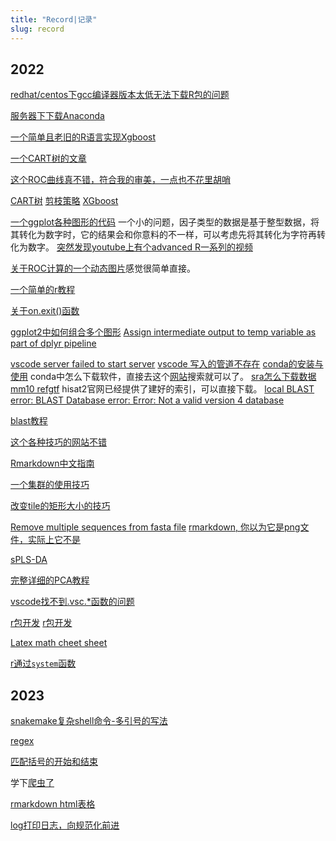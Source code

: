 ```yaml
---
title: "Record|记录"
slug: record
---
```

## 2022

[redhat/centos下gcc编译器版本太低无法下载R包的问题](https://shixiangwang.github.io/blog/use-new-gcc-on-centos-for-r/)

[服务器下下载Anaconda](https://developpaper.com/how-to-install-anaconda-on-a-linux-server-super-detailed/)

[一个简单且老旧的R语言实现Xgboost](https://www.hackerearth.com/practice/machine-learning/machine-learning-algorithms/beginners-tutorial-on-xgboost-parameter-tuning-r/tutorial/)

[一个CART树的文章](https://cloud.tencent.com/developer/article/1813348)

[这个ROC曲线真不错，符合我的审美，一点也不花里胡哨](https://cran.r-project.org/web/packages/plotROC/vignettes/examples.html)

[CART树](https://zhuanlan.zhihu.com/p/139523931)
[剪枝策略](https://zhuanlan.zhihu.com/p/93936294)
[XGboost](https://zhuanlan.zhihu.com/p/87885678)

[一个ggplot各种图形的代码](https://r-graph-gallery.com/index.html)
一个小的问题，因子类型的数据是基于整型数据，将其转化为数字时，它的结果会和你意料的不一样，可以考虑先将其转化为字符再转化为数字。
[突然发现youtube上有个advanced R一系列的视频](https://www.youtube.com/watch?v=u2cI3oGgW7E&list=PL3x6DOfs2NGi9lH7q-phZlPrl6HKXYDbn&index=24)

[关于ROC计算的一个动态图片](https://i.stack.imgur.com/YFosL.gif)感觉很简单直接。

[一个简单的r教程](https://swcarpentry.github.io/r-novice-inflammation/)

[关于on.exit()函数](https://coolbutuseless.github.io/2021/03/12/on-on.exit/)

[ggplot2中如何组合多个图形](http://www.sthda.com/english/wiki/wiki.php?id_contents=7930)
[Assign intermediate output to temp variable as part of dplyr pipeline](https://stackoverflow.com/questions/40369832/assign-intermediate-output-to-temp-variable-as-part-of-dplyr-pipeline)

[vscode server failed to start server](https://stackoverflow.com/questions/67976875/vs-code-remote-ssh-the-vscode-server-failed-to-start-ssh)
[vscode 写入的管道不存在](https://blog.csdn.net/kaixinjiuxing666/article/details/121452240)
[conda的安装与使用](http://t.zoukankan.com/qiu-hua-p-14617317.html)
conda中怎么下载软件，直接去这个[网站](https://anaconda.org/)搜索就可以了。
[sra怎么下载数据](https://www.reneshbedre.com/blog/ncbi_sra_toolkit.html)
[mm10 refgtf](http://hgdownload.soe.ucsc.edu/goldenPath/mm10/bigZips/genes/mm10.refGene.gtf.gz)
hisat2官网已经提供了建好的索引，可以直接下载。
[local BLAST error: BLAST Database error: Error: Not a valid version 4 database](https://bioinformatics.stackexchange.com/questions/13252/local-blast-error-blast-database-error-error-not-a-valid-version-4-database)

[blast教程](https://conmeehan.github.io/blast+tutorial.html)

[这个各种技巧的网站不错](https://cmdlinetips.com/)

[Rmarkdown中文指南](https://cosname.github.io/rmarkdown-guide/)

[一个集群的使用技巧](http://star.mit.edu/cluster/docs/0.93.3/guides/sge.ht)

[改变tile的矩形大小的技巧](https://stackoverflow.com/questions/23897175/adjust-ggplot2-geom-tile-height-and-width)

[Remove multiple sequences from fasta file](https://stackoverflow.com/questions/55636069/remove-multiple-sequences-from-fasta-file)
[rmarkdown, 你以为它是png文件，实际上它不是](https://stackoverflow.com/questions/61721837/cannot-use-include-graphics-to-insert-png-in-rmarkdown-error-file-is-not-in-pn)

[sPLS-DA](http://mixomics.org/case-studies/splsda-srbct-case-study/)

[完整详细的PCA教程](https://enterotype.embl.de/enterotypes.html#clustering)

[vscode找不到.vsc.*函数的问题](https://github.com/REditorSupport/vscode-R/issues/1094)

[r包开发](https://cosx.org/2011/05/write-r-packages-like-a-ninja/)
[r包开发](https://r-packages-zh-cn.readthedocs.io/zh_CN/latest/%E7%AC%AC%E4%BA%8C%E7%AB%A0%20%E6%95%B4%E4%B8%AA%E6%B5%81%E7%A8%8B.html)

[Latex math cheet sheet](https://joshua.smcvt.edu/undergradmath)

[r通过`system`函数](https://www.r-bloggers.com/2021/09/how-to-use-system-commands-in-your-r-script-or-package/)

## 2023

[snakemake复杂shell命令-多引号的写法](https://carpentries-incubator.github.io/snakemake-novice-bioinformatics/13-quoting/index.html)

[regex](https://stackoverflow.com/questions/9704213/remove-part-of-a-string)

[匹配括号的开始和结束](https://stackoverflow.com/questions/53502680/r-regex-to-match-pattern-in-square-brackets-with-exception)

学下[爬虫了](https://cosx.org/2017/08/web-scrap-tools/)

[rmarkdown html表格](https://haozhu233.github.io/kableExtra/awesome_table_in_html.html)

[log打印日志，向规范化前进](https://cran.r-project.org/web/packages/ParallelLogger/vignettes/Logging.pdf)
